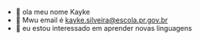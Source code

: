 - 👋 ola meu nome Kayke
- 👀 Mwu email é kayke.silveira@escola.pr.gov.br
- 🌱 eu estou interessado em aprender novas linguagens



